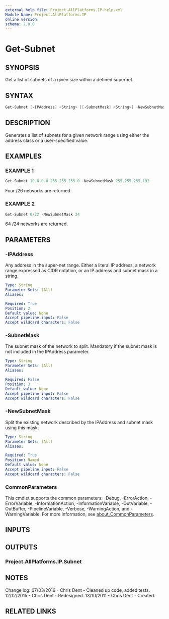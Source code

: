 ```yaml
---
external help file: Project.AllPlatforms.IP-help.xml
Module Name: Project.AllPlatforms.IP
online version:
schema: 2.0.0
---
```


# Get-Subnet

## SYNOPSIS

Get a list of subnets of a given size within a defined supernet.

## SYNTAX

```powershell
Get-Subnet [-IPAddress] <String> [[-SubnetMask] <String>] -NewSubnetMask <String> [<CommonParameters>]
```

## DESCRIPTION

Generates a list of subnets for a given network range using either the address class or a
user-specified value.

## EXAMPLES

### EXAMPLE 1

```powershell
Get-Subnet 10.0.0.0 255.255.255.0 -NewSubnetMask 255.255.255.192
```

Four /26 networks are returned.

### EXAMPLE 2

```powershell
Get-Subnet 0/22 -NewSubnetMask 24
```

64 /24 networks are returned.

## PARAMETERS

### -IPAddress

Any address in the super-net range.
Either a literal IP address, a network range expressed as CIDR notation, or an IP address and
subnet mask in a string.

```yaml
Type: String
Parameter Sets: (All)
Aliases:

Required: True
Position: 2
Default value: None
Accept pipeline input: False
Accept wildcard characters: False
```

### -SubnetMask

The subnet mask of the network to split.
Mandatory if the subnet mask is not included in the IPAddress parameter.

```yaml
Type: String
Parameter Sets: (All)
Aliases:

Required: False
Position: 3
Default value: None
Accept pipeline input: False
Accept wildcard characters: False
```

### -NewSubnetMask

Split the existing network described by the IPAddress and subnet mask using this mask.

```yaml
Type: String
Parameter Sets: (All)
Aliases:

Required: True
Position: Named
Default value: None
Accept pipeline input: False
Accept wildcard characters: False
```

### CommonParameters

This cmdlet supports the common parameters: -Debug, -ErrorAction, -ErrorVariable,
-InformationAction, -InformationVariable, -OutVariable, -OutBuffer, -PipelineVariable,
-Verbose, -WarningAction, and -WarningVariable. For more information, see
[about_CommonParameters](http://go.microsoft.com/fwlink/?LinkID=113216).

## INPUTS

## OUTPUTS

### Project.AllPlatforms.IP.Subnet

## NOTES

Change log:
    07/03/2016 - Chris Dent - Cleaned up code, added tests.
    12/12/2015 - Chris Dent - Redesigned.
    13/10/2011 - Chris Dent - Created.

## RELATED LINKS
